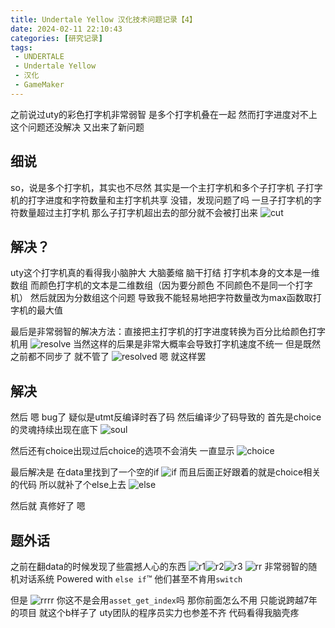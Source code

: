 ```yaml
---
title: Undertale Yellow 汉化技术问题记录【4】
date: 2024-02-11 22:10:43
categories: [研究记录]
tags:
 - UNDERTALE
 - Undertale Yellow
 - 汉化
 - GameMaker
---
```


之前说过uty的彩色打字机非常弱智
是多个打字机叠在一起
然而打字进度对不上这个问题还没解决 又出来了新问题

## 细说
so，说是多个打字机，其实也不尽然
其实是一个主打字机和多个子打字机
子打字机的打字进度和字符数量和主打字机共享
没错，发现问题了吗
一旦子打字机的字符数量超过主打字机
那么子打字机超出去的部分就不会被打出来
![cut](./resources/images/uty/dialogue/cut.png)

## 解决？
uty这个打字机真的看得我小脑肿大 大脑萎缩 脑干打结
打字机本身的文本是一维数组 而颜色打字机的文本是二维数组（因为要分颜色 不同颜色不是同一个打字机）
然后就因为分数组这个问题 导致我不能轻易地把字符数量改为max函数取打字机的最大值

最后是非常弱智的解决方法：直接把主打字机的打字进度转换为百分比给颜色打字机用
![resolve](./resources/images/uty/dialogue/resolve.png)
当然这样的后果是非常大概率会导致打字机速度不统一
但是既然之前都不同步了 就不管了
![resolved](./resources/images/uty/dialogue/resolved.png)
嗯 就这样罢

## 解决
然后 嗯 bug了
疑似是utmt反编译时吞了码 然后编译少了码导致的
首先是choice的灵魂持续出现在底下
![soul](./resources/images/uty/dialogue/soul.png)

然后还有choice出现过后choice的选项不会消失 一直显示
![choice](./resources/images/uty/dialogue/choice.png)

最后解决是 在data里找到了一个空的if
![if](./resources/images/uty/dialogue/if.png)
而且后面正好跟着的就是choice相关的代码
所以就补了个else上去
![else](./resources/images/uty/dialogue/else.png)

然后就 真修好了 嗯

## 题外话
之前在翻data的时候发现了些震撼人心的东西
![r1](./resources/images/uty/dialogue/r1.png)![r2](./resources/images/uty/dialogue/r2.png)![r3](./resources/images/uty/dialogue/r3.png)
![rr](./resources/images/uty/dialogue/rr.png)
非常弱智的随机对话系统
Powered with ```else if```™
他们甚至不肯用```switch```

但是
![rrrr](./resources/images/uty/dialogue/rrrr.png)
你这不是会用```asset_get_index```吗
那你前面怎么不用
只能说跨越7年的项目 就这个b样子了
uty团队的程序员实力也参差不齐
代码看得我脑壳疼